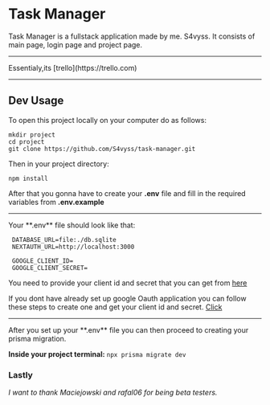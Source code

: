 # Task Manager

Task Manager is a fullstack application made by me. S4vyss. It consists of main page, login page and project page. 
<hr>
Essentialy,its [trello](https://trello.com)

<hr>

## Dev Usage

To open this project locally on your computer do as follows:

```
mkdir project
cd project
git clone https://github.com/S4vyss/task-manager.git
```

Then in your project directory:

``
npm install
``

After that you gonna have to create your  **.env**  file and fill in the required variables from  **.env.example** 
<hr>
Your  **.env**  file should look like that:


```
 DATABASE_URL=file:./db.sqlite  
 NEXTAUTH_URL=http://localhost:3000 
   
 GOOGLE_CLIENT_ID= 
 GOOGLE_CLIENT_SECRET=
 ```

You need to provide your client id and secret that you can get from [here](https://console.cloud.google.com/apis/credentials?pli=1&project=task-manager-373515)


If you dont have already set up google Oauth application you can follow these steps to create one and get your client id and secret.
[Click](https://cloud.google.com/endpoints/docs/frameworks/python/creating-client-ids#web-client)
<hr>
After you set up your **.env** file you can then proceed to creating your prisma migration.

**Inside your project terminal:**
``
npx prisma migrate dev
``

### Lastly

*I want to thank Maciejowski and rafal06 for being beta testers.*